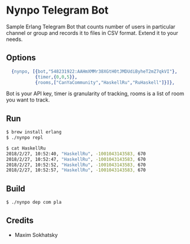 Nynpo Telegram Bot
==================

Sample Erlang Telegram Bot that counts number of users in particular channel or group and records it to files in CSV format.
Extend it to your needs.

Options
-------

```erlang
  {nynpo, [{bot,"548231922:AAHmXMMr38XGtH0tJMDUdiByheT2mZ7qkVI"},
           {timer,{0,0,5}},
           {rooms,["CanYaCommunity","HaskellRu","RuHaskell"]}]},
```

Bot is your API key, timer is granularity of tracking, rooms is a list of room you want to track.

Run
---

```sh
$ brew install erlang
$ ./nynpo repl
```

```sh
$ cat HaskellRu
2018/2/27, 10:52:40, "HaskellRu", -1001043143583, 670
2018/2/27, 10:52:47, "HaskellRu", -1001043143583, 670
2018/2/27, 10:52:52, "HaskellRu", -1001043143583, 670
2018/2/27, 10:52:57, "HaskellRu", -1001043143583, 670
```

Build
-----

```sh
$ ./nynpo dep com pla
```

Credits
-------
* Maxim Sokhatsky



